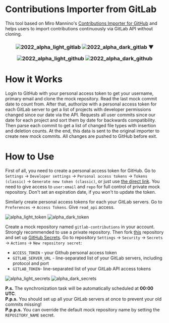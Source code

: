 # Contributions Importer from GitLab

This tool based on Miro Mannino's [Contributions Importer for GitHub](https://github.com/miromannino/contributions-importer-for-github) and helps users to import contributions continuously via GitLab API without cloning.

<h3 align="center">

  ![2022_alpha_light_gitlab](https://user-images.githubusercontent.com/23136222/207664781-a0cb309d-9154-4b0d-8c6f-47d8f779ce6d.png#gh-light-mode-only)
  ![2022_alpha_dark_gitlab](https://user-images.githubusercontent.com/23136222/207656073-9767a871-55be-4446-ac4c-3c6e8387bd21.png#gh-dark-mode-only)
  ▼

  ![2022_alpha_light_github](https://user-images.githubusercontent.com/23136222/207667695-8ae40bef-4af9-469e-908f-26892b15ae7c.png#gh-light-mode-only)
  ![2022_alpha_dark_github](https://user-images.githubusercontent.com/23136222/207667690-b853ccd7-8ab6-4000-8f69-cfc0f0faa585.png#gh-dark-mode-only)
</h3>

# How it Works

Login to GitHub with your personal access token to get your username, primary email and clone the mock repository.
Read the last mock commit date to count from.
After that, authorize with a personal access token for each GitLab server to get a list of projects with developer permissions changed since our date via the API.
Requests all user commits since our date for each project and sort them by date for backwards compatibility.
Then parse each commit to get a list of changed file types with insertion and deletion counts.
At the end, this data is sent to the original importer to create new mock commits.
All changes are pushed to GitHub before exit.

# How to Use

First of all, you need to create a personal access token for GitHub.
Go to `Settings` -> `Developer settings` -> `Personal access tokens` -> `Tokens (classic)` -> `Generate new token (classic)`, or just use [the direct link](https://github.com/settings/tokens/new).
You need to give access to `user:email` and `repo` for full control of private mock repository.
Don't set an expiration date, if you won't to update the token.

Similarly create personal access tokens for each your GitLab servers.
Go to `Preferences` -> `Access Tokens`. Give `read_api` access.

<p align="center">
  
  ![alpha_light_token](https://user-images.githubusercontent.com/23136222/208074919-f9c9bc7d-db0a-4cad-a3e2-0b34e8898682.png#gh-light-mode-only)
  ![alpha_dark_token](https://user-images.githubusercontent.com/23136222/208074913-443edec5-7546-4a24-9759-c5aed279f9c1.png#gh-dark-mode-only)
</p>

Create a mock repository named `gitlab-contributions` in your account.
Strongly recommended to use a private repository.
Then fork [this](https://github.com/Victor-Y-Fadeev/Contributions-Importer-From-Gitlab) repository and set up [GitHub Secrets](https://docs.github.com/en/actions/security-guides/encrypted-secrets).
Go to repository `Settings` -> `Security` -> `Secrets` -> `Actions` -> `New repository secret`:
- `ACCESS_TOKEN` - your Github personal access token
- `GITLAB_SERVER_URL` - line-separated list of your GitLab servers, including protocol and port
- `GITLAB_TOKEN`- line-separated list of your GitLab API access tokens

<p align="center">

  ![alpha_light_secrets](https://user-images.githubusercontent.com/23136222/207987066-d25e9051-3161-4d93-938c-5e9c1eab7aea.png#gh-light-mode-only)
  ![alpha_dark_secrets](https://user-images.githubusercontent.com/23136222/207987065-8f0aacc4-3fea-416f-8abc-124d6b7d8c8b.png#gh-dark-mode-only)
</p>

**P.s.** The synchronization task will be automatically scheduled at **00:00 UTC**.<br>
**P.p.s.** You should set up all your GitLab servers at once to prevent your old commits missing!<br>
**P.p.p.s.** You can override the default mock repository name by setting the `REPOSITORY_NAME` secret.
